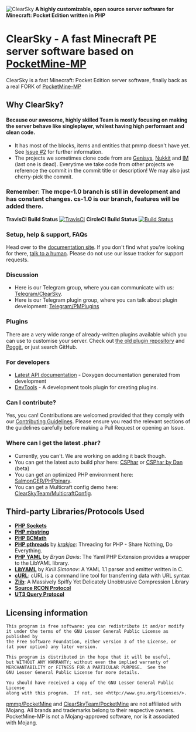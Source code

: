 ![ClearSky](https://github.com/ClearSkyTeam/ClearSky/blob/master/images/CSbanner.png)
__A highly customizable, open source server software for Minecraft: Pocket Edition written in PHP__

# ClearSky - A fast Minecraft PE server software based on [PocketMine-MP](https://github.com/pmmp/PocketMine-MP)
ClearSky is a fast Minecraft: Pocket Edition server software, finally back as a real FORK of [PocketMine-MP](https://github.com/pmmp/PocketMine-MP)
## Why ClearSky?
#### Because our awesome, highly skilled Team is mostly focusing on making the server behave like singleplayer, whilest having high performant and clean code.
- It has most of the blocks, items and entities that pmmp doesn't have yet. See [Issue #2](https://github.com/ClearSkyTeam/PocketMine-MP/issues/2) for further information.
- The projects we sometimes clone code from are [Genisys](https://github.com/iTXTech/Genisys), [Nukkit](https://github.com/Nukkit/Nukkit) and [IM](https://github.com/ImagicalCorp/ImagicalMine) (last one is dead). Everytime we take code from other projects we reference the commit in the commit title or description! We may also just cherry-pick the commit.

### Remember: The mcpe-1.0 branch is still in development and has constant changes. cs-1.0 is our branch, features will be added there.

**TravisCI Build Status** [![TravisCI](https://travis-ci.org/ClearSkyTeam/PocketMine-MP.svg?branch=master)](https://travis-ci.org/ClearSkyTeam/PocketMine-MP "TravisCI Build Status")
**CircleCI Build Status** [![Build Status](https://circleci.com/gh/ClearSkyTeam/ClearSky.svg?style=shield&branch=master)](https://circleci.com/gh/ClearSkyTeam/ClearSky "CircleCI Build Status")

### Setup, help & support, FAQs
Head over to the [documentation site](http://pmmp.readthedocs.org/).
If you don't find what you're looking for there, [talk to a human](#discussion). Please do not use our issue tracker for support requests.

### Discussion
 - Here is our Telegram group, where you can communicate with us: [Telegram/ClearSky](https://telegram.me/joinchat/AlErxD3AN_GOgeSAcS0twA).
 - Here is our Telegram plugin group, where you can talk about plugin development: [Telegram/PMPlugins](https://t.me/pmplugins)

### Plugins
There are a very wide range of already-written plugins available which you can use to customise your server. Check out [the old plugin repository](http://plugins.pocketmine.net/) and [Poggit](https://poggit.pmmp.io), or just search GitHub.

### For developers
 * [Latest API documentation](https://jenkins.pmmp.io/job/PocketMine-MP-doc/doxygen/) - Doxygen documentation generated from development
 * [DevTools](https://github.com/pmmp/PocketMine-DevTools/) - A development tools plugin for creating plugins.

### Can I contribute?
Yes, you can! Contributions are welcomed provided that they comply with our [Contributing Guidelines](CONTRIBUTING.md). Please ensure you read the relevant sections of the guidelines carefully before making a Pull Request or opening an Issue.

### Where can I get the latest .phar?
 - Currently, you can't. We are working on adding it back though.
 - You can get the latest auto build phar here: [CSPhar](http://robskebueba.no-ip.biz/CSPhar.php) or [CSPhar by Dan](http://wolvesfortress.de/phar/CSPhar/CSPhar.php) (beta)
 - You can get an optimized PHP environment here: [SalmonGER/PHPbinary](https://github.com/SalmonGER/PocketMine-MP-Binarys).
 - You can get a Multicraft config demo here: [ClearSkyTeam/MulticraftConfig](https://github.com/ClearSkyTeam/MulticraftConfig).

## Third-party Libraries/Protocols Used
* __[PHP Sockets](http://php.net/manual/en/book.sockets.php)__
* __[PHP mbstring](http://php.net/manual/en/book.mbstring.php)__
* __[PHP BCMath](http://php.net/manual/en/book.bc.php)__
* __[PHP pthreads](http://pthreads.org/)__ by _[krakjoe](https://github.com/krakjoe)_: Threading for PHP - Share Nothing, Do Everything.
* __[PHP YAML](https://code.google.com/p/php-yaml/)__ by _Bryan Davis_: The Yaml PHP Extension provides a wrapper to the LibYAML library.
* __[LibYAML](http://pyyaml.org/wiki/LibYAML)__ by _Kirill Simonov_: A YAML 1.1 parser and emitter written in C.
* __[cURL](http://curl.haxx.se/)__: cURL is a command line tool for transferring data with URL syntax
* __[Zlib](http://www.zlib.net/)__: A Massively Spiffy Yet Delicately Unobtrusive Compression Library
* __[Source RCON Protocol](https://developer.valvesoftware.com/wiki/Source_RCON_Protocol)__
* __[UT3 Query Protocol](http://wiki.unrealadmin.org/UT3_query_protocol)__

## Licensing information

	This program is free software: you can redistribute it and/or modify
	it under the terms of the GNU Lesser General Public License as published by
	the Free Software Foundation, either version 3 of the License, or
	(at your option) any later version.

	This program is distributed in the hope that it will be useful,
	but WITHOUT ANY WARRANTY; without even the implied warranty of
	MERCHANTABILITY or FITNESS FOR A PARTICULAR PURPOSE.  See the
	GNU Lesser General Public License for more details.

	You should have received a copy of the GNU Lesser General Public License
	along with this program.  If not, see <http://www.gnu.org/licenses/>.

[pmmp/PocketMine](https://github.com/pmmp/PocketMine-MP) and [ClearSkyTeam/PocketMine](https://github.com/ClearSkyTeam/PocketMine-MP) are not affiliated with Mojang. All brands and trademarks belong to their respective owners. PocketMine-MP is not a Mojang-approved software, nor is it associated with Mojang.
